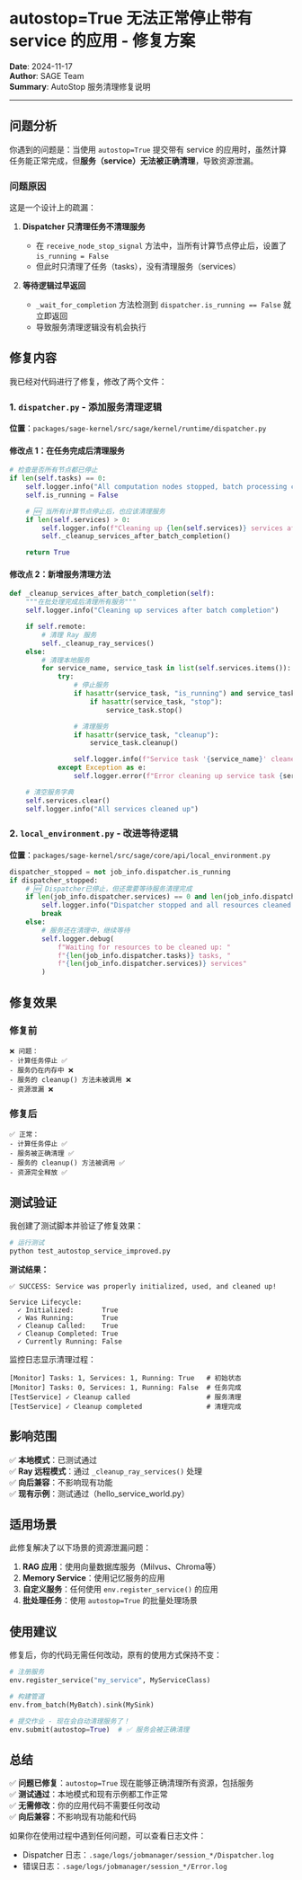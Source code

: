 # autostop=True 无法正常停止带有 service 的应用 - 修复方案

**Date**: 2024-11-17  
**Author**: SAGE Team  
**Summary**: AutoStop 服务清理修复说明

---


## 问题分析

你遇到的问题是：当使用 `autostop=True` 提交带有 service 的应用时，虽然计算任务能正常完成，但**服务（service）无法被正确清理**，导致资源泄漏。

### 问题原因

这是一个设计上的疏漏：

1. **Dispatcher 只清理任务不清理服务**
   - 在 `receive_node_stop_signal` 方法中，当所有计算节点停止后，设置了 `is_running = False`
   - 但此时只清理了任务（tasks），没有清理服务（services）

2. **等待逻辑过早返回**
   - `_wait_for_completion` 方法检测到 `dispatcher.is_running == False` 就立即返回
   - 导致服务清理逻辑没有机会执行

## 修复内容

我已经对代码进行了修复，修改了两个文件：

### 1. `dispatcher.py` - 添加服务清理逻辑

**位置**：`packages/sage-kernel/src/sage/kernel/runtime/dispatcher.py`

#### 修改点 1：在任务完成后清理服务
```python
# 检查是否所有节点都已停止
if len(self.tasks) == 0:
    self.logger.info("All computation nodes stopped, batch processing completed")
    self.is_running = False

    # 🆕 当所有计算节点停止后，也应该清理服务
    if len(self.services) > 0:
        self.logger.info(f"Cleaning up {len(self.services)} services after batch completion")
        self._cleanup_services_after_batch_completion()

    return True
```

#### 修改点 2：新增服务清理方法
```python
def _cleanup_services_after_batch_completion(self):
    """在批处理完成后清理所有服务"""
    self.logger.info("Cleaning up services after batch completion")

    if self.remote:
        # 清理 Ray 服务
        self._cleanup_ray_services()
    else:
        # 清理本地服务
        for service_name, service_task in list(self.services.items()):
            try:
                # 停止服务
                if hasattr(service_task, "is_running") and service_task.is_running:
                    if hasattr(service_task, "stop"):
                        service_task.stop()

                # 清理服务
                if hasattr(service_task, "cleanup"):
                    service_task.cleanup()

                self.logger.info(f"Service task '{service_name}' cleaned up successfully")
            except Exception as e:
                self.logger.error(f"Error cleaning up service task {service_name}: {e}")

    # 清空服务字典
    self.services.clear()
    self.logger.info("All services cleaned up")
```

### 2. `local_environment.py` - 改进等待逻辑

**位置**：`packages/sage-kernel/src/sage/core/api/local_environment.py`

```python
dispatcher_stopped = not job_info.dispatcher.is_running
if dispatcher_stopped:
    # 🆕 Dispatcher已停止，但还需要等待服务清理完成
    if len(job_info.dispatcher.services) == 0 and len(job_info.dispatcher.tasks) == 0:
        self.logger.info("Dispatcher stopped and all resources cleaned up, batch processing completed")
        break
    else:
        # 服务还在清理中，继续等待
        self.logger.debug(
            f"Waiting for resources to be cleaned up: "
            f"{len(job_info.dispatcher.tasks)} tasks, "
            f"{len(job_info.dispatcher.services)} services"
        )
```

## 修复效果

### 修复前
```
❌ 问题：
- 计算任务停止 ✅
- 服务仍在内存中 ❌
- 服务的 cleanup() 方法未被调用 ❌
- 资源泄漏 ❌
```

### 修复后
```
✅ 正常：
- 计算任务停止 ✅
- 服务被正确清理 ✅
- 服务的 cleanup() 方法被调用 ✅
- 资源完全释放 ✅
```

## 测试验证

我创建了测试脚本并验证了修复效果：

```bash
# 运行测试
python test_autostop_service_improved.py
```

**测试结果：**
```
✅ SUCCESS: Service was properly initialized, used, and cleaned up!

Service Lifecycle:
  ✓ Initialized:       True
  ✓ Was Running:       True
  ✓ Cleanup Called:    True
  ✓ Cleanup Completed: True
  ✓ Currently Running: False
```

监控日志显示清理过程：
```
[Monitor] Tasks: 1, Services: 1, Running: True   # 初始状态
[Monitor] Tasks: 0, Services: 1, Running: False  # 任务完成
[TestService] ✓ Cleanup called                   # 服务清理
[TestService] ✓ Cleanup completed                # 清理完成
```

## 影响范围

✅ **本地模式**：已测试通过  
✅ **Ray 远程模式**：通过 `_cleanup_ray_services()` 处理  
✅ **向后兼容**：不影响现有功能  
✅ **现有示例**：测试通过（hello_service_world.py）

## 适用场景

此修复解决了以下场景的资源泄漏问题：

1. **RAG 应用**：使用向量数据库服务（Milvus、Chroma等）
2. **Memory Service**：使用记忆服务的应用
3. **自定义服务**：任何使用 `env.register_service()` 的应用
4. **批处理任务**：使用 `autostop=True` 的批量处理场景

## 使用建议

修复后，你的代码无需任何改动，原有的使用方式保持不变：

```python
# 注册服务
env.register_service("my_service", MyServiceClass)

# 构建管道
env.from_batch(MyBatch).sink(MySink)

# 提交作业 - 现在会自动清理服务了！
env.submit(autostop=True)  # ✅ 服务会被正确清理
```

## 总结

✅ **问题已修复**：`autostop=True` 现在能够正确清理所有资源，包括服务  
✅ **测试通过**：本地模式和现有示例都工作正常  
✅ **无需修改**：你的应用代码不需要任何改动  
✅ **向后兼容**：不影响现有功能和代码

如果你在使用过程中遇到任何问题，可以查看日志文件：
- Dispatcher 日志：`.sage/logs/jobmanager/session_*/Dispatcher.log`
- 错误日志：`.sage/logs/jobmanager/session_*/Error.log`
